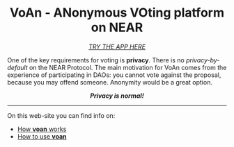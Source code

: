<h1 align="center">VoAn - ANonymous VOting platform on NEAR</h1>
<!-- <p align="center">
    <img src="./images/voan-logo.jpeg" width="150">
</p> -->
<p align="center">
    <a href="http://voan.site">
        <i>
            TRY THE APP HERE
        </i>
    </a>
</p>

One of the key requirements for voting is **privacy**. There is no *privacy-by-default* on the NEAR Protocol. The main motivation for VoAn comes from the experience of participating in DAOs: you cannot vote against the proposal, because you may offend someone. Anonymity would be a great option.

<p align="center"><i><b>Privacy is normal!</b></i></p>

___

On this web-site you can find info on:
* [How **voan** works](./how-it-works.md)
* [How to use **voan**](./how-to-use.md)
